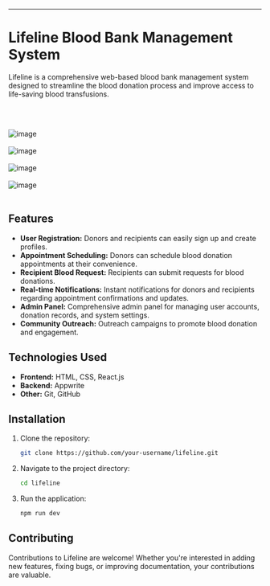 ---

# Lifeline Blood Bank Management System

Lifeline is a comprehensive web-based blood bank management system designed to streamline the blood donation process and improve access to life-saving blood transfusions.

<br><br>


![image](https://github.com/Prathvish-Shetty/MIS/assets/142135048/e3c9884b-58a7-4ded-ac9d-aeafc6cc69b9)
<br><br>
![image](https://github.com/Prathvish-Shetty/MIS/assets/142135048/8f562e81-5209-4ef4-ac65-5d1d7292a6a6)
<br><br>
![image](https://github.com/Prathvish-Shetty/MIS/assets/142135048/5fc7cd66-af86-41b2-953a-85863fbdffae)
<br><br>
![image](https://github.com/Prathvish-Shetty/MIS/assets/142135048/83e73be0-287f-4e56-8861-fbc32c064556)
<br><br>

## Features

- **User Registration:** Donors and recipients can easily sign up and create profiles.
- **Appointment Scheduling:** Donors can schedule blood donation appointments at their convenience.
- **Recipient Blood Request:** Recipients can submit requests for blood donations.
- **Real-time Notifications:** Instant notifications for donors and recipients regarding appointment confirmations and updates.
- **Admin Panel:** Comprehensive admin panel for managing user accounts, donation records, and system settings.
- **Community Outreach:** Outreach campaigns to promote blood donation and engagement.


## Technologies Used

- **Frontend:** HTML, CSS, React.js
- **Backend:** Appwrite
- **Other:** Git, GitHub

## Installation

1. Clone the repository:
   ```bash
   git clone https://github.com/your-username/lifeline.git
   ```

2. Navigate to the project directory:
   ```bash
   cd lifeline
   ```

3. Run the application:
   ```bash
   npm run dev
   ```

## Contributing

Contributions to Lifeline are welcome! Whether you're interested in adding new features, fixing bugs, or improving documentation, your contributions are valuable.
